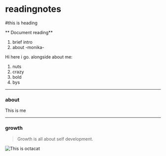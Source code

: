 # readingnotes
#this is heading

** Document reading**

1. brief intro 
2. about
-monika-

Hi here i go.
alongside about me:
1. nuts
2. crazy
3. bold
4. bys
***
### about 
This is me 
***
### growth 
>Growth is all about self development.

![This is octacat](https://www.google.com/search?q=unicorn+images&tbm=isch&ved=2ahUKEwiFxOHCsq7_AhUnmScCHUxQADkQ2-cCegQIABAA&oq=unicorn+&gs_lcp=CgNpbWcQARgAMgcIABCKBRBDMgcIABCKBRBDMgcIABCKBRBDMgcIABCKBRBDMgcIABCKBRBDMgoIABCKBRCxAxBDMgoIABCKBRCxAxBDMgcIABCKBRBDMgoIABCKBRCxAxBDMgoIABCKBRCxAxBDOggIABCABBCxAzoFCAAQgARQwx1YmCdg-TRoAHAAeACAAcoCiAHoCZIBBzUuMi4xLjGYAQCgAQGqAQtnd3Mtd2l6LWltZ8ABAQ&sclient=img&ei=4wR_ZMXGHqeynsEPzKCByAM&bih=746&biw=1536#imgrc=qh4Lxq07P8cyJM)

